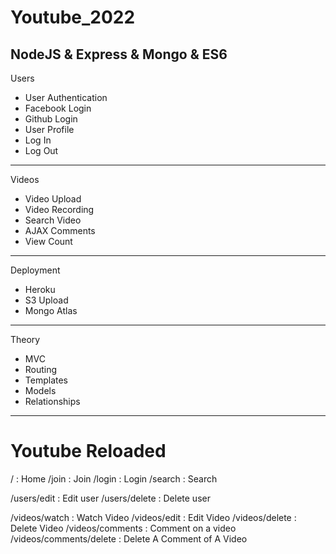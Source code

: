 # Youtube_2022

<h2>NodeJS & Express & Mongo & ES6</h2>

Users

- User Authentication
- Facebook Login
- Github Login
- User Profile
- Log In
- Log Out

---

Videos

- Video Upload
- Video Recording
- Search Video
- AJAX Comments
- View Count

---

Deployment

- Heroku
- S3 Upload
- Mongo Atlas

---

Theory

- MVC
- Routing
- Templates
- Models
- Relationships

---

# Youtube Reloaded

<!-- global routers -->

/ : Home
/join : Join
/login : Login
/search : Search

/users/edit : Edit user
/users/delete : Delete user

/videos/watch : Watch Video
/videos/edit : Edit Video
/videos/delete : Delete Video
/videos/comments : Comment on a video
/videos/comments/delete : Delete A Comment of A Video
